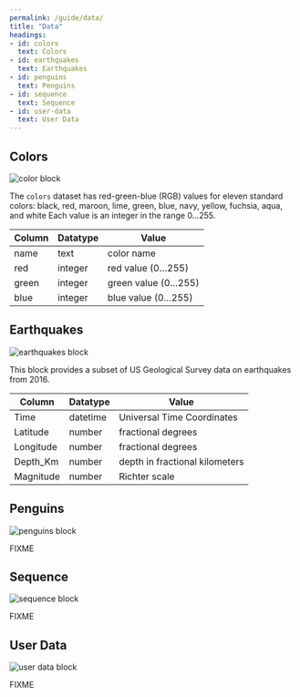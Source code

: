 ```yaml
---
permalink: /guide/data/
title: "Data"
headings:
- id: colors
  text: Colors
- id: earthquakes
  text: Earthquakes
- id: penguins
  text: Penguins
- id: sequence
  text: Sequence
- id: user-data
  text: User Data
---
```


## Colors

<img class="block" src="{{page.permalink | append: 'colors.png' | relative_url}}" alt="color block"/>

The `colors` dataset has red-green-blue (RGB) values for eleven standard colors:
black, red, maroon, lime, green, blue, navy, yellow, fuchsia, aqua, and white
Each value is an integer in the range 0…255.

| Column    | Datatype | Value |
| --------- | -------- | ----- |
| name      | text     | color name |
| red       | integer  | red value (0…255) |
| green     | integer  | green value (0…255) |
| blue      | integer  | blue value (0…255) |

## Earthquakes

<img class="block" src="{{page.permalink | append: 'earthquakes.png' | relative_url}}" alt="earthquakes block"/>

This block provides a subset of US Geological Survey data on earthquakes from 2016.

| Column    | Datatype | Value |
| --------- | -------- | ----- |
| Time      | datetime | Universal Time Coordinates |
| Latitude  | number   | fractional degrees |
| Longitude | number   | fractional degrees |
| Depth_Km  | number   | depth in fractional kilometers |
| Magnitude | number   | Richter scale |

## Penguins

<img class="block" src="{{page.permalink | append: 'penguins.png' | relative_url}}" alt="penguins block"/>

FIXME

## Sequence

<img class="block" src="{{page.permalink | append: 'sequence.png' | relative_url}}" alt="sequence block"/>

FIXME

## User Data

<img class="block" src="{{page.permalink | append: 'user_data.png' | relative_url}}" alt="user data block"/>

FIXME
